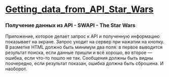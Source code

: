 # [Getting_data_from_API_Star_Wars]( https://lira11io.github.io/Getting_data_from_API_Star_Wars/)

### Получение данных из API - SWAPI - The Star Wars

Приложение, которое делает запрос к API и полученную информацию показывает на экране.
Запрос уходит на сервер при нажатии на кнопку. В разметке HTML должно быть минимум два поля: в первое выводится результат поиска, если данные пришли и всё хорошо, во второе — ошибка, если что-то пошло не так. Сообщения должны быть видны поочередно, если результат показан, ошибка должна быть сброшена. И наоборот.
